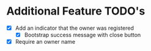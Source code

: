 # Additional Feature TODO's

- [x] Add an indicator that the owner was registered
    - [x] Bootstrap success message with close button 
- [x] Require an owner name